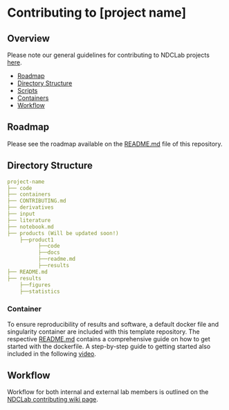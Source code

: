 # Contributing to [project name]

## Overview
Please note our general guidelines for contributing to NDCLab projects [here](https://ndclab.github.io/wiki/docs/contributing.html).

* [Roadmap](#Roadmap)  
* [Directory Structure](#Directory-Structure)  
* [Scripts](#Scripts)
* [Containers](#Containers)  
* [Workflow](#Workflow)  


## Roadmap
Please see the roadmap available on the [README.md](README.md) file of this repository.


## Directory Structure

```yml
project-name
├── code
├── containers
├── CONTRIBUTING.md
├── derivatives
├── input
├── literature
├── notebook.md
├── products (Will be updated soon!)
    ├──product1
          ├──code
          ├──docs
          ├──readme.md
          ├──results
├── README.md
├── results
    ├──figures
    ├──statistics
```

### Container
To ensure reproducibility of results and software, a default docker file and singularity container are included with this template repository. The respective [README.md](README.me) contains a comprehensive guide on how to get started with the dockerfile. A step-by-step guide to getting started also included in the following [video](https://www.youtube.com/watch?v=oO8n3y23b6M). 


## Workflow
Workflow for both internal and external lab members is outlined on the [NDCLab contributing wiki page](https://ndclab.github.io/wiki/docs/contributing.html). 
